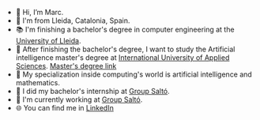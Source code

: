 - 🌈 Hi, I’m Marc.
- :round_pushpin: I'm from Lleida, Catalonia, Spain.
- :books: I'm finishing a bachelor's degree in computer engineering at the [University of Lleida](https://grauinformatica.udl.cat/en/).
- 📅 After finishing the bachelor's degree, I want to study the Artificial intelligence master's degree at [International University of Applied Sciences](https://www.iu.org/). [Master's degree link](https://www.iu.org/master/artificial-intelligence/)
- 🧠 My specialization inside computing's world is artificial intelligence and mathematics.
- :beginner: I did my bachelor's internship at [Group Saltó](https://groupsalto.com/en/).
- :office: I'm currently working at [Group Saltó](https://groupsalto.com/en/).
- 🌐 You can find me in [LinkedIn](https://www.linkedin.com/in/marc-cervera-rosell-210b47235) 
